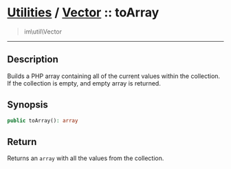 # [Utilities](util.md) / [Vector](util-Vector.md) :: toArray
 > im\util\Vector
____

## Description
Builds a PHP array containing all of the current values within
the collection. If the collection is empty, and empty array is returned.

## Synopsis
```php
public toArray(): array
```

## Return
Returns an `array` with all the values from the collection.
